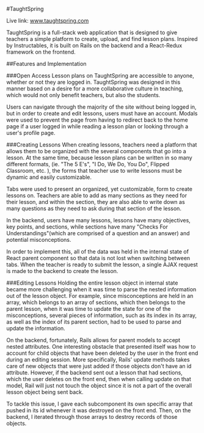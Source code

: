 #TaughtSpring

Live link: www.taughtspring.com

TaughtSpring is a full-stack web application that is designed to give teachers a simple platform to create,
upload, and find lesson plans. Inspired by Instructables, it is built on Rails on the backend and a React-Redux
framework on the frontend.

##Features and Implementation

###Open Access
Lesson plans on TaughtSpring are accessible to anyone, whether or not they are logged in. TaughtSpring was designed in this
manner based on a desire for a more collaborative culture in teaching, which would not only benefit teachers, but also
the students.

Users can navigate through the majority of the site without being logged in, but in order to create and edit lessons, users must have
an account. Modals were used to prevent the page from having to redirect back to the home page if a user logged in while
reading a lesson plan or looking through a user's profile page.

###Creating Lessons
When creating lessons, teachers need a platform that allows them to be organized with the several components that go
into a lesson. At the same time, because lesson plans can be written in so many different formats, (ie. "The 5 E's", "I Do,
We Do, You Do", Flipped Classroom, etc. ), the forms that teacher use to write lessons must be dynamic and easily customizable.

Tabs were used to present an organized, yet customizable, form to create lessons on. Teachers are able to add as many sections
as they need for their lesson, and within the section, they are also able to write down as many questions as they need to
ask during that section of the lesson.

In the backend, users have many lessons, lessons have many objectives, key points, and sections, while sections have
many "Checks For Understandings"(which are comprised of a question and an answer) and potential misconceptions.

In order to implement this, all of the data was held in the internal state of React parent component so that data is not lost when
switching between tabs. When the teacher is ready to submit the lesson, a single AJAX request is made to the backend to
create the lesson.

###Editing Lessons
Holding the entire lesson object in internal state became more challenging when it was time to parse the nested information out of
the lesson object. For example, since misconceptions are held in an array, which belongs to an array of sections, which then
belongs to the parent lesson, when it was time to update the state for one of the misconceptions, several pieces of information, such
as its index in its array, as well as the index of its parent section, had to be used to parse and update the information.

On the backend, fortunately, Rails allows for parent models to accept nested attributes. One interesting obstacle that presented itself
was how to account for child objects that have been deleted by the user in the front end during an editing session. More specifically, Rails' update
methods takes care of new objects that were just added if those objects don't have an id attribute. However, if the backend sent out
a lesson that had sections, which the user deletes on the front end, then when calling update on that model, Rail will just
not touch the object since it is not a part of the overall lesson object being sent back.

To tackle this issue, I gave each subcomponent its own specific array that pushed in its id whenever it was destroyed on the front
end. Then, on the backend, I iterated through those arrays to destroy records of those objects.
